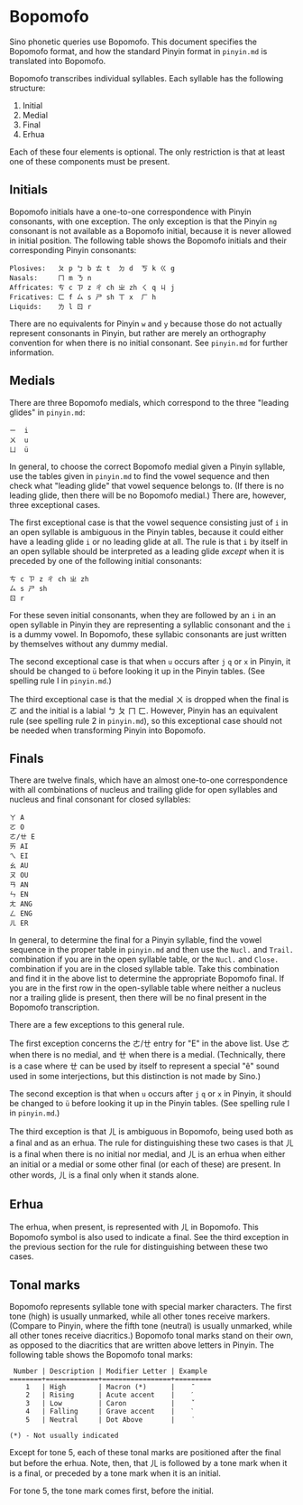 # Bopomofo

Sino phonetic queries use Bopomofo.  This document specifies the Bopomofo format, and how the standard Pinyin format in `pinyin.md` is translated into Bopomofo.

Bopomofo transcribes individual syllables.  Each syllable has the following structure:

1. Initial
2. Medial
3. Final
4. Erhua

Each of these four elements is optional.  The only restriction is that at least one of these components must be present.

## Initials

Bopomofo initials have a one-to-one correspondence with Pinyin consonants, with one exception.  The only exception is that the Pinyin `ng` consonant is not available as a Bopomofo initial, because it is never allowed in initial position.  The following table shows the Bopomofo initials and their corresponding Pinyin consonants:

    Plosives:   ㄆ p ㄅ b ㄊ t  ㄉ d  ㄎ k ㄍ g
    Nasals:     ㄇ m ㄋ n
    Affricates: ㄘ c ㄗ z ㄔ ch ㄓ zh ㄑ q ㄐ j
    Fricatives: ㄈ f ㄙ s ㄕ sh ㄒ x  ㄏ h
    Liquids:    ㄌ l ㄖ r

There are no equivalents for Pinyin `w` and `y` because those do not actually represent consonants in Pinyin, but rather are merely an orthography convention for when there is no initial consonant.  See `pinyin.md` for further information.

## Medials

There are three Bopomofo medials, which correspond to the three "leading glides" in `pinyin.md`:

    ㄧ  i
    ㄨ  u
    ㄩ  ü

In general, to choose the correct Bopomofo medial given a Pinyin syllable, use the tables given in `pinyin.md` to find the vowel sequence and then check what "leading glide" that vowel sequence belongs to.  (If there is no leading glide, then there will be no Bopomofo medial.)  There are, however, three exceptional cases.

The first exceptional case is that the vowel sequence consisting just of `i` in an open syllable is ambiguous in the Pinyin tables, because it could either have a leading glide `i` or no leading glide at all.  The rule is that `i` by itself in an open syllable should be interpreted as a leading glide _except_ when it is preceded by one of the following initial consonants:

    ㄘ c ㄗ z ㄔ ch ㄓ zh
    ㄙ s ㄕ sh
    ㄖ r

For these seven initial consonants, when they are followed by an `i` in an open syllable in Pinyin they are representing a syllablic consonant and the `i` is a dummy vowel.  In Bopomofo, these syllabic consonants are just written by themselves without any dummy medial.

The second exceptional case is that when `u` occurs after `j` `q` or `x` in Pinyin, it should be changed to `ü` before looking it up in the Pinyin tables.  (See spelling rule I in `pinyin.md`.)

The third exceptional case is that the medial ㄨ is dropped when the final is ㄛ and the initial is a labial ㄅ ㄆ ㄇ ㄈ.  However, Pinyin has an equivalent rule (see spelling rule 2 in `pinyin.md`), so this exceptional case should not be needed when transforming Pinyin into Bopomofo.

## Finals

There are twelve finals, which have an almost one-to-one correspondence with all combinations of nucleus and trailing glide for open syllables and nucleus and final consonant for closed syllables:

    ㄚ A
    ㄛ O
    ㄜ/ㄝ E
    ㄞ AI
    ㄟ EI
    ㄠ AU
    ㄡ OU
    ㄢ AN
    ㄣ EN
    ㄤ ANG
    ㄥ ENG
    ㄦ ER

In general, to determine the final for a Pinyin syllable, find the vowel sequence in the proper table in `pinyin.md` and then use the `Nucl.` and `Trail.` combination if you are in the open syllable table, or the `Nucl.` and `Close.` combination if you are in the closed syllable table.  Take this combination and find it in the above list to determine the appropriate Bopomofo final.  If you are in the first row in the open-syllable table where neither a nucleus nor a trailing glide is present, then there will be no final present in the Bopomofo transcription.

There are a few exceptions to this general rule.

The first exception concerns the ㄜ/ㄝ entry for "E" in the above list.  Use ㄜ when there is no medial, and ㄝ when there is a medial.  (Technically, there is a case where ㄝ can be used by itself to represent a special "ê" sound used in some interjections, but this distinction is not made by Sino.)

The second exception is that when `u` occurs after `j` `q` or `x` in Pinyin, it should be changed to `ü` before looking it up in the Pinyin tables.  (See spelling rule I in `pinyin.md`.)

The third exception is that ㄦ is ambiguous in Bopomofo, being used both as a final and as an erhua.  The rule for distinguishing these two cases is that ㄦ is a final when there is no initial nor medial, and ㄦ is an erhua when either an initial or a medial or some other final (or each of these) are present.  In other words, ㄦ is a final only when it stands alone.

## Erhua

The erhua, when present, is represented with ㄦ in Bopomofo.  This Bopomofo symbol is also used to indicate a final.  See the third exception in the previous section for the rule for distinguishing between these two cases.

## Tonal marks

Bopomofo represents syllable tone with special marker characters.  The first tone (high) is usually unmarked, while all other tones receive markers.  (Compare to Pinyin, where the fifth tone (neutral) is usually unmarked, while all other tones receive diacritics.)  Bopomofo tonal marks stand on their own, as opposed to the diacritics that are written above letters in Pinyin.  The following table shows the Bopomofo tonal marks:

     Number | Description | Modifier Letter | Example
    ========+=============+=================+=========
        1   | High        | Macron (*)      |    ˉ
        2   | Rising      | Acute accent    |    ˊ
        3   | Low         | Caron           |    ˇ
        4   | Falling     | Grave accent    |    ˋ
        5   | Neutral     | Dot Above       |    ˙
    
    (*) - Not usually indicated

Except for tone 5, each of these tonal marks are positioned after the final but before the erhua.  Note, then, that ㄦ is followed by a tone mark when it is a final, or preceded by a tone mark when it is an initial.

For tone 5, the tone mark comes first, before the initial.
